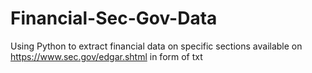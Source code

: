 # Financial-Sec-Gov-Data
Using Python to extract financial data on specific sections available on https://www.sec.gov/edgar.shtml in form of txt
